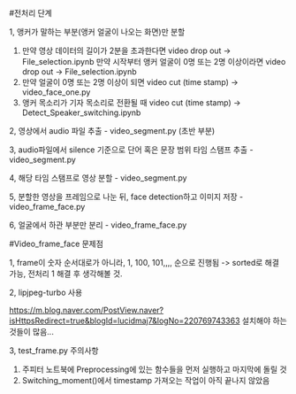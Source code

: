#전처리 단계

1, 앵커가 말하는 부분(앵커 얼굴이 나오는 화면)만 분할

  1) 만약 영상 데이터의 길이가 2분을 초과한다면 video drop out -> File_selection.ipynb
     만약 시작부터 앵커 얼굴이 0명 또는 2명 이상이라면 video drop out -> File_selection.ipynb
  2) 만약 얼굴이 0명 또는 2명 이상이 되면 video cut (time stamp) -> video_face_one.py
  3) 앵커 목소리가 기자 목소리로 전환될 때 video cut (time stamp) -> Detect_Speaker_switching.ipynb

2, 영상에서 audio 파일 추출 - video_segment.py (초반 부분)

3, audio파일에서 silence 기준으로 단어 혹은 문장 범위 타임 스탬프 추출 - video_segment.py

4, 해당 타임 스탬프로 영상 분할 - video_segment.py

5, 분할한 영상을 프레임으로 나눈 뒤, face detection하고 이미지 저장 - video_frame_face.py

6, 얼굴에서 하관 부분만 분리 - video_frame_face.py


#Video_frame_face 문제점

1, frame이 숫자 순서대로가 아니라, 1, 100, 101,,,, 순으로 진행됨 -> sorted로 해결 가능, 전처리 1 해결 후 생각해볼 것.

2, lipjpeg-turbo 사용

https://m.blog.naver.com/PostView.naver?isHttpsRedirect=true&blogId=lucidmaj7&logNo=220769743363
설치해야 하는 것들이 많음...

3, test_frame.py 주의사항
  1) 주피터 노트북에 Preprocessing에 있는 함수들을 먼저 실행하고 마지막에 돌릴 것
  2) Switching_moment()에서 timestamp 가져오는 작업이 아직 끝나지 않았음
